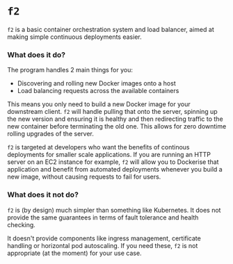# `f2`

`f2` is a basic container orchestration system and load balancer, aimed at
making simple continuous deployments easier.

### What does it do?

The program handles 2 main things for you:
* Discovering and rolling new Docker images onto a host
* Load balancing requests across the available containers

This means you only need to build a new Docker image for your downstream
client. `f2` will handle pulling that onto the server, spinning up the new
version and ensuring it is healthy and then redirecting traffic to the new
container before terminating the old one. This allows for zero downtime rolling
upgrades of the server.

`f2` is targeted at developers who want the benefits of continous deployments
for smaller scale applications. If you are running an HTTP server on an EC2
instance for example, `f2` will allow you to Dockerise that application and
benefit from automated deployments whenever you build a new image, without
causing requests to fail for users.

### What does it not do?

`f2` is (by design) much simpler than something like Kubernetes. It does not
provide the same guarantees in terms of fault tolerance and health checking.

It doesn't provide components like ingress management, certificate handling or
horizontal pod autoscaling. If you need these, `f2` is not appropriate (at the
moment) for your use case.

